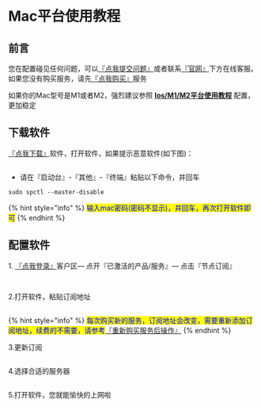 # Mac平台使用教程

## **前言**

您在配置碰见任何问题，可以[『点我提交问题』](https://www.lengjiao.me/submitticket.php)或者联系[『官网』](https://www.lengjiao.me)下方在线客服。如果您没有购买服务，请先[『点我购买』](https://www.lengjiao.me/cart.php)服务



如果你的Mac型号是M1或者M2，强烈建议参照 [**Ios/M1/M2平台使用教程**](ios.md) 配置，更加稳定

## 下载软件

[『点我下载』](https://fastly.jsdelivr.net/gh/ljsupport/leng/LJ.dmg)软件，打开软件，如果提示恶意软件(如下图)：

<div align="left">

<figure><img src="https://pic4.58cdn.com.cn/nowater/webim/big/n_v2dda7d6c7afe9432cadc74874c2f52c45.png" alt=""><figcaption></figcaption></figure>

</div>

* 请在『启动台』-『其他』-『终端』粘贴以下命令，并回车

```
sudo spctl --master-disable
```

{% hint style="info" %}
<mark style="color:blue;">输入mac密码(密码不显示)，并回车，再次打开软件即可</mark>
{% endhint %}

## 配置软件

&#x20;1\. [『点我登录』](https://www.lengjiao.me/clientarea.php)客户区— 点开『已激活的产品/服务』— 点击『节点订阅』

<div align="left">

<figure><img src="https://alumninpustedutw-my.sharepoint.com/personal/empty_alumni_npust_edu_tw/Documents/lengjiaoimg/m1.png" alt=""><figcaption></figcaption></figure>

</div>

<div align="left">

<figure><img src="https://pic7.58cdn.com.cn/nowater/webim/big/n_v242d381269fc141c9ada5966b1d61f0ea.png" alt=""><figcaption></figcaption></figure>

</div>

2.打开软件，粘贴订阅地址

<div align="left">

<figure><img src="https://pic2.58cdn.com.cn/nowater/webim/big/n_v2efff4e6a172845dcaf1337ca162eb1ea.png" alt=""><figcaption></figcaption></figure>

</div>

{% hint style="info" %}
<mark style="color:blue;">每次购买新的服务，订阅地址会改变，需要重新添加订阅地址，续费的不需要，请参考</mark>[『重新购买服务后操作』](../chang-jian-wen-ti/zhong-xin-gou-mai-fu-wu-hou-cao-zuo.md)
{% endhint %}

3.更新订阅

<div align="left">

<figure><img src="https://pic7.58cdn.com.cn/nowater/webim/big/n_v26ac447822e8f4da7a054b71680022df1.png" alt=""><figcaption></figcaption></figure>

</div>

4.选择合适的服务器

<div align="left">

<figure><img src="https://alumninpustedutw-my.sharepoint.com/personal/empty_alumni_npust_edu_tw/Documents/lengjiaoimg/m5.png" alt=""><figcaption></figcaption></figure>

</div>

5.打开软件，您就能愉快的上网啦

<div align="left">

<figure><img src="https://pic8.58cdn.com.cn/nowater/webim/big/n_v2df90ca93842e43cfb46b495dc6e58709.png" alt=""><figcaption></figcaption></figure>

</div>
